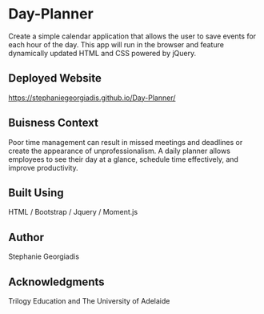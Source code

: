 # Day-Planner
Create a simple calendar application that allows the user to save events for each hour of the day. This app will run in the browser and feature dynamically updated HTML and CSS powered by jQuery.

## Deployed Website
https://stephaniegeorgiadis.github.io/Day-Planner/

## Buisness Context
Poor time management can result in missed meetings and deadlines or create the appearance of unprofessionalism. A daily planner allows employees to see their day at a glance, schedule time effectively, and improve productivity.

## Built Using
HTML / Bootstrap / Jquery / Moment.js

## Author
Stephanie Georgiadis

## Acknowledgments
Trilogy Education and The University of Adelaide
